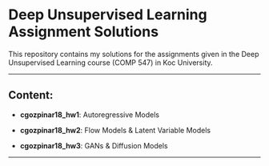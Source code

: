 # Deep Unsupervised Learning Assignment Solutions

This repository contains my solutions for the assignments given in the Deep Unsupervised Learning course (COMP 547) in Koc University.

---

## Content:

- **cgozpinar18_hw1**:
  Autoregressive Models

- **cgozpinar18_hw2**:
  Flow Models & Latent Variable Models

- **cgozpinar18_hw3**:
  GANs & Diffusion Models

---
